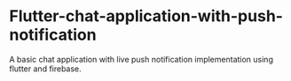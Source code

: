 # Flutter-chat-application-with-push-notification
A basic chat application with live push notification implementation using flutter and firebase.
